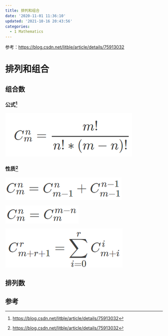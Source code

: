 ```yaml
---
title: 排列和组合
date: '2020-11-01 11:36:10'
updated: '2021-10-16 20:43:56'
categories:
  - 1 Mathematics
---
```

参考：<https://blog.csdn.net/litble/article/details/75913032>

# 排列和组合

## 组合数

### 公式[^1]

![](Permutation_And_Combination/Combination_Formula.png)

### 性质[^1]

![](Permutation_And_Combination/Combination_Nature_1.png)

![](Permutation_And_Combination/Combination_Nature_2.png)

![](Permutation_And_Combination/Combination_Nature_3.png)

## 排列数

## 参考

[^1]: <https://blog.csdn.net/litble/article/details/75913032>
